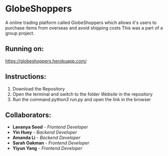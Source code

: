# GlobeShoppers
A online trading platform called GlobeShoppers which allows it's users to purchase items from overseas and avoid shipping costs
This was a part of a group project.

## Running on:
https://globeshoppers.herokuapp.com/

## Instructions:
1. Download the Repository
2. Open the terminal and switch to the folder *Website* in the repository
3. Run the command *python3 run.py* and open the link in the browser

## Collaborators:
* **Lavanya Sood** - *Frontend Developer* 
* **Yin Huey** - *Backend Developer* 
* **Amanda Li** - *Backend Developer*
* **Sarah Oakman** - *Frontend Developer* 
* **Yiyun Yang** - *Frontend Developer* 

